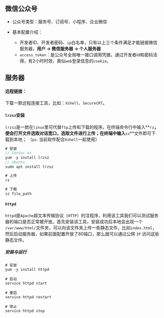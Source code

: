 ## 微信公众号

+ 公众号类型：服务号、订阅号、小程序、企业微信
+ 基本配置介绍：

  + 开发者ID、开发者密码、`ip`白名单，只有以上三个条件满足才能链接微信服务器，**用户 → 微信服务器 → 个人服务器**
  + `access_token`：是公众号全局唯一接口调用凭据，通过开发者id和密码活得，有2小时时效，类似`web`登录信息的`cookie`。

## 服务器

#### 远程链接： 

​	下载一款远程连接工具，比如：`Xshell`、`SecureCRT`。

#### `lrzsz`安装

​	`lrzsz`是一款在`linux`里可代替`ftp`上传和下载的程序。在终端命令行中输入**`rz`**，便会打开文件选取对话宽口，选取文件进行上传；在终端中输入**`sz`**文件即可下载到本地； （`ps`: 当前软件配合`Xshell`一起使用）

```js
# 安装 
// Centor os
yum -y install lrzsz
// ubuntu
sudo apt install lrzsz

# 上传
rz

# 下载
sz file_path
```

#### `httpd`

`httpd`是`Apache`超文本传输协议（`HTTP`）的注程序，利用该工具我们可以测试服务器的端口是否正常被开放。首先安装该工具，安装成功后本地会出现一个 `/var/www/html/`文件夹，可以向该文件夹上传一些静态文件，比如`index.html`，然后启动服务器，如果前面配置开放了80端口，那么就可以通过公网 `IP` 访问这些静态文件。

##### 安装与运行

```
# 安装
yum -y install httpd

# 启动
service httpd start

# 重启
service httpd restart

# 停止
service httpd stop
```


